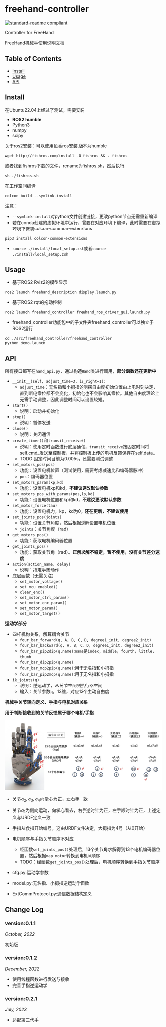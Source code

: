 # freehand-controller

[![standard-readme compliant](https://img.shields.io/badge/standard--readme-OK-green.svg?style=flat-square)](https://github.com/RichardLitt/standard-readme)

Controller for FreeHand

FreeHand机械手使用说明文档

## Table of Contents

- [Install](#install)
- [Usage](#usage)
- [API](#api)

## Install

在Ubuntu22.04上经过了测试，需要安装

* **ROS2 humble**
* Python3
* numpy
* scipy

关于ros2安装：可以使用鱼香ros安装,版本为humble
```
wget http://fishros.com/install -O fishros && . fishros 
```
或者找到fishros下载的文件，rename为fishros.sh，然后执行
```
sh ./fishros.sh 
```
在工作空间编译
```
colcon build --symlink-install
```
注意：
* `--symlink-install`对python文件创建链接，更改python节点无需重新编译
* 若在conda创建的虚拟环境中运行，需要在对应环境下编译，此时需要在虚拟环境下安装colcon-common-extensions
```
pip3 install colcon-common-extensions
```
* `source ./install/local_setup.zsh`或者`source ./install/local_setup.zsh`

## Usage

* 基于ROS2 Rviz2的模型显示

```
ros2 launch freehand_description display.launch.py
```

* 基于ROS2 rqt的拖动控制

```
ros2 launch freehand_controller freehand_ros_driver_gui.launch.py
```

* freehand_controller功能包中的子文件夹freehand_controller可以独立于ROS2运行

```
cd ./src/freehand_controller/freehand_controller
python demo.launch
```

## API

所有接口都写在`hand_api.py`，通过构造`Hand`类进行调用，**部分函数还在更新中**

* `__init__(self, adjust_time=3, is_right=1):`
  * `adjust_time`：无名指和小拇指的测摆自由度初始位置由上电时刻决定，直到断电零位都不会变化，初始化也不会影响其零位。其他自由度理论上无需手动调整，因此调整时间可以设置较短。
* `start()`
  * 说明：启动并初始化
* `stop()`
  * 说明：暂停发送
* `close()`
  * 说明：关闭通信
* `create_timer()`和`transit_receive()`
  * 说明：使用定时函数进行底层通信，`transit_receive`按固定时间将self.cmd_发送至控制板，并将控制板上传的电机反馈保存在self.data_
  * TODO:固定时间目前为0.005s，还需要测试调整
* `set_motors_pos(pos)`
  * 功能：设置电机位置（测试使用，需要考虑减速比和编码器脉冲）
  * `pos`：编码器位置
* `set_motors_param(kp,kd)`
  * 功能：设置电机kp和kd，**不建议更改默认参数**
* `set_motors_pos_with_params(pos,kp,kd)`
  * 功能：设置电机位置和kp和kd，**不建议更改默认参数**
* `set_motor_force(tau)`
  * 功能：设置电机力，kp，kd为0。**还在更新，不建议使用**
* `set_joints_pos(joints)`
  * 功能：设置关节角度，然后根据逆解设置电机位置
  * `joints`：关节角度（rad）
* `get_motors_pos()`
  * 功能：获取电机编码器位置
* `get_joints_pos()`
  * 功能：获取关节角（rad）。**正解求解不稳定，暂不使用，没有关节差分速度**
* `action(action_name, delay)`
  * 说明：指定手势动作
* 底层函数（无需关注）
  * `set_motor_voltage()`
  * `set_mcu_enabled()`
  * `clear_enc()`
  * `set_motor_ctrl_param()`
  * `set_motor_enc_param()`
  * `set_motor_param()`
  * `set_motor_target()`

**运动学部分**

* 四杆机构关系，解算耦合关节
  * `four_bar_forward(q, A, B, C, D, degree1_init, degree2_init)`
  * `four_bar_backward(q, A, B, C, D, degree1_init, degree2_init)`
  * `four_bar_pip2dip(q,name)`:`name`是`index`，`middle`，`fourth`，`little`，`thumb`
  * `four_bar_dip2pip(q,name)`
  * `four_bar_mcp2pip(q,name)`:用于无名指和小拇指
  * `four_bar_pip2mcp(q,name)`:用于无名指和小拇指
* `ik_joints(q)`
  * 说明：逆运动学，从关节空间到执行器空间
  * 输入：关节参数`q`，13维，对应13个主动自由度

**机械手关节转向定义、手指与电机对应关系**

**用于判断接收到的关节反馈属于哪个电机/手指**

![手指与电机关系](./手指与电机关系.jpg)

* 关节$q_2,q_3,q_4$向掌心为正，左右手一致

* 关节$q_1$为侧向运动，向掌心看去，右手逆时针为正，左手顺时针为正，上述定义与URDF定义一致

* 手指从食指开始编号，这由URDF文件决定，大拇指为4号（从0开始）

* 电机顺序与手指关节顺序不对应
  * 经函数`set_joints_pos()`处理后，13个关节角求解得到13个电机编码器位置，然后根据`map_motor`转换到电机id顺序
  * TODO：经函数`get_joints_pos()`处理后，电机顺序转换到手指关节顺序

* cfg.py:运动学参数

* model.py:无名指、小拇指逆运动学函数

* ExtCommProtocol.py:通信数据结构定义

## Change Log

### version:0.1.1

*October, 2022*

初始版

### version:0.1.2

*December, 2022*

* 使用线程函数进行发送与接收
* 完善手指逆运动学
### version:0.2.1

*July, 2023*

* 适配第三代手
